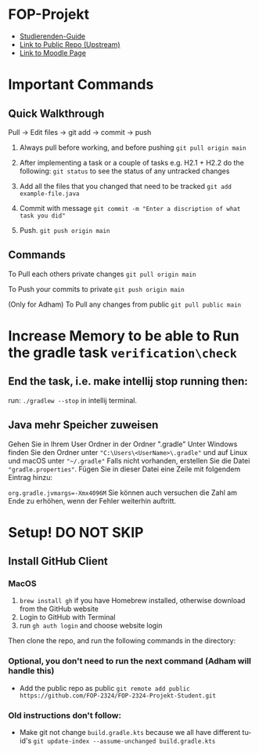 # FOP-Projekt

- [Studierenden-Guide](https://wiki.tudalgo.org/)
- [Link to Public Repo (Upstream)](https://github.com/FOP-2324/FOP-2324-Projekt-Student)
- [Link to Moodle Page](https://moodle.informatik.tu-darmstadt.de/course/view.php?id=1469&sectionid=18783)

# Important Commands

## Quick Walkthrough

Pull -> Edit files -> git add -> commit -> push

1. Always pull before working, and before pushing
`git pull origin main`

2. After implementing a task or a couple of tasks e.g. H2.1 + H2.2 do the following:
`git status` to see the status of any untracked changes

3. Add all the files that you changed that need to be tracked
`git add example-file.java`

4. Commit with message
`git commit -m "Enter a discription of what task you did"`

5. Push.
`git push origin main`

## Commands

To Pull each others private changes
`git pull origin main`

To Push your commits to private
`git push origin main`

(Only for Adham) To Pull any changes from public
`git pull public main`

# Increase Memory to be able to Run the gradle task `verification\check`

## End the task, i.e. make intellij stop running then:
run: `./gradlew --stop` in intellij terminal.

## Java mehr Speicher zuweisen
Gehen Sie in Ihrem User Ordner in der Ordner ".gradle"
Unter Windows finden Sie den Ordner unter `"C:\Users\<UserName>\.gradle"` und auf Linux und macOS unter `"~/.gradle"`
Falls nicht vorhanden, erstellen Sie die Datei `"gradle.properties"`.
Fügen Sie in dieser Datei eine Zeile mit folgendem Eintrag hinzu:

`org.gradle.jvmargs=-Xmx4096M`
Sie können auch versuchen die Zahl am Ende zu erhöhen, wenn der Fehler weiterhin auftritt.

# Setup! DO NOT SKIP
## Install GitHub Client

### MacOS
1. `brew install gh` if you have Homebrew installed, otherwise download from the GitHub website
2. Login to GitHub with Terminal
3. run `gh auth login` and choose website login

Then clone the repo, and run the following commands in the directory:

### Optional, you don't need to run the next command (Adham will handle this)
- Add the public repo as public
`git remote add public https://github.com/FOP-2324/FOP-2324-Projekt-Student.git`

### Old instructions don't follow:
- Make git not change `build.gradle.kts` because we all have different tu-id's
`git update-index --assume-unchanged build.gradle.kts`

